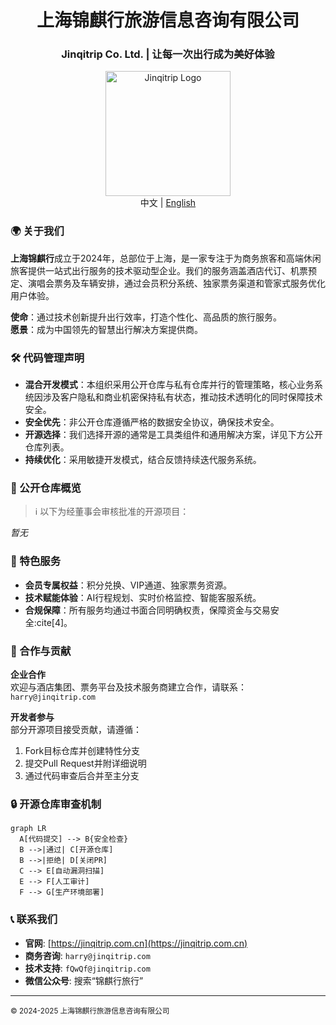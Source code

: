 <div align="center">
  <h1>上海锦麒行旅游信息咨询有限公司</h1>
  <h3>Jinqitrip Co. Ltd. | 让每一次出行成为美好体验</h3>
  <img src="https://avatars.githubusercontent.com/u/195893052?s=400&u=0fbc25f111c9d4ac48e409e48106f6c6d6fd404e&v=4" width="200" alt="Jinqitrip Logo">
  <br/>
  中文 | <a href="https://github.com/Jinqitrip/.github/blob/main/profile/README_EN.md">English</a>
</div>

### 🌍 关于我们
**上海锦麒行**成立于2024年，总部位于上海，是一家专注于为商务旅客和高端休闲旅客提供一站式出行服务的技术驱动型企业。我们的服务涵盖酒店代订、机票预定、演唱会票务及车辆安排，通过会员积分系统、独家票务渠道和管家式服务优化用户体验。

**使命**：通过技术创新提升出行效率，打造个性化、高品质的旅行服务。  
**愿景**：成为中国领先的智慧出行解决方案提供商。

### 🛠 代码管理声明
- **混合开发模式**：本组织采用公开仓库与私有仓库并行的管理策略，核心业务系统因涉及客户隐私和商业机密保持私有状态，推动技术透明化的同时保障技术安全。
- **安全优先**：非公开仓库遵循严格的数据安全协议，确保技术安全。
- **开源选择**：我们选择开源的通常是工具类组件和通用解决方案，详见下方公开仓库列表。
- **持续优化**：采用敏捷开发模式，结合反馈持续迭代服务系统。

### 📂 公开仓库概览
> ℹ️ 以下为经董事会审核批准的开源项目：

*暂无*

### 🌟 特色服务
- **会员专属权益**：积分兑换、VIP通道、独家票务资源。
- **技术赋能体验**：AI行程规划、实时价格监控、智能客服系统。
- **合规保障**：所有服务均通过书面合同明确权责，保障资金与交易安全:cite[4]。

### 🤝 合作与贡献
**企业合作**  
欢迎与酒店集团、票务平台及技术服务商建立合作，请联系：`harry@jinqitrip.com`

**开发者参与**  
部分开源项目接受贡献，请遵循：
1. Fork目标仓库并创建特性分支
2. 提交Pull Request并附详细说明
3. 通过代码审查后合并至主分支

### 🔒 开源仓库审查机制
```mermaid
graph LR
  A[代码提交] --> B{安全检查}
  B -->|通过| C[开源仓库]
  B -->|拒绝| D[关闭PR]
  C --> E[自动漏洞扫描]
  E --> F[人工审计]
  F --> G[生产环境部署]
```

### 📞 联系我们
- **官网**: [https://jinqitrip.com.cn](https://jinqitrip.com.cn)  
- **商务咨询**: `harry@jinqitrip.com`  
- **技术支持**: `fQwQf@jinqitrip.com`  
- **微信公众号**: 搜索“锦麒行旅行”

---

<sub>© 2024-2025 上海锦麒行旅游信息咨询有限公司</sub>
